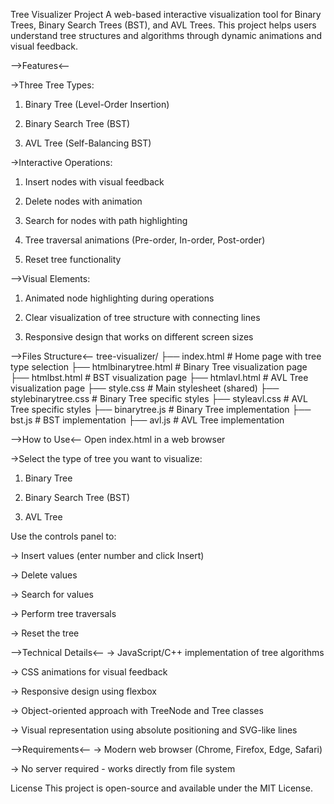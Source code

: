 Tree Visualizer Project
A web-based interactive visualization tool for Binary Trees, Binary Search Trees (BST), and AVL Trees. This project helps users understand tree structures and algorithms through dynamic animations and visual feedback.

-->Features<--

->Three Tree Types:

1) Binary Tree (Level-Order Insertion)

2) Binary Search Tree (BST)

3) AVL Tree (Self-Balancing BST)

->Interactive Operations:

1) Insert nodes with visual feedback

2) Delete nodes with animation

3) Search for nodes with path highlighting

4) Tree traversal animations (Pre-order, In-order, Post-order)

5) Reset tree functionality

-->Visual Elements:

1) Animated node highlighting during operations

2) Clear visualization of tree structure with connecting lines

3) Responsive design that works on different screen sizes

-->Files Structure<--
tree-visualizer/
├── index.html              # Home page with tree type selection
├── htmlbinarytree.html     # Binary Tree visualization page
├── htmlbst.html            # BST visualization page
├── htmlavl.html            # AVL Tree visualization page
├── style.css               # Main stylesheet (shared)
├── stylebinarytree.css     # Binary Tree specific styles
├── styleavl.css            # AVL Tree specific styles
├── binarytree.js           # Binary Tree implementation
├── bst.js                  # BST implementation
├── avl.js                  # AVL Tree implementation

-->How to Use<--
Open index.html in a web browser

->Select the type of tree you want to visualize:

1) Binary Tree

2) Binary Search Tree (BST)

3) AVL Tree

Use the controls panel to:

-> Insert values (enter number and click Insert)

-> Delete values

-> Search for values

-> Perform tree traversals

-> Reset the tree

-->Technical Details<--
-> JavaScript/C++ implementation of tree algorithms

-> CSS animations for visual feedback

-> Responsive design using flexbox

-> Object-oriented approach with TreeNode and Tree classes

-> Visual representation using absolute positioning and SVG-like lines

-->Requirements<--
-> Modern web browser (Chrome, Firefox, Edge, Safari)

-> No server required - works directly from file system

License
This project is open-source and available under the MIT License.

